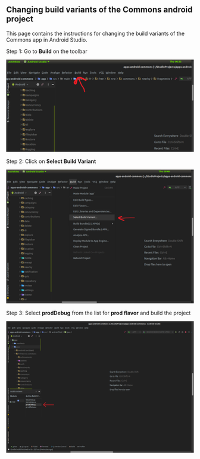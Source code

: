 ## Changing build variants of the Commons android project
This page contains the instructions for changing the build variants of the Commons app in Android Studio.

Step 1: Go to **Build** on the toolbar

![Step 1](images_for_changing_build_variants/a/a-1.png?raw=true)

Step 2: Click on **Select Build Variant**

![Step 2](images_for_changing_build_variants/a/a-2.png?raw=true)

Step 3: Select **prodDebug** from the list for **prod flavor** and build the project

![Step 3](images_for_changing_build_variants/a/a-3.png?raw=true)
